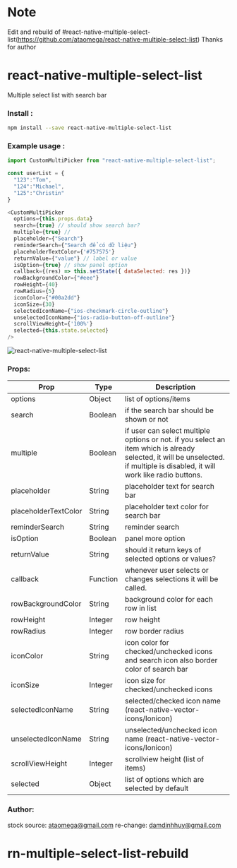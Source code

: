 # Note
Edit and rebuild of #react-native-multiple-select-list(https://github.com/ataomega/react-native-multiple-select-list)
Thanks for author

# react-native-multiple-select-list
Multiple select list with search bar

### Install :
```sh
npm install --save react-native-multiple-select-list
```
### Example usage :
```javascript
import CustomMultiPicker from "react-native-multiple-select-list";

const userList = {
  "123":"Tom",
  "124":"Michael",
  "125":"Christin"
}

<CustomMultiPicker
  options={this.props.data}
  search={true} // should show search bar?
  multiple={true} //
  placeholder={"Search"}
  reminderSearch={"Search để có dữ liệu"}
  placeholderTextColor={'#757575'}
  returnValue={"value"} // label or value
  isOption={true} // show panel option
  callback={(res) => this.setState({ dataSelected: res })}
  rowBackgroundColor={"#eee"}
  rowHeight={40}
  rowRadius={5}
  iconColor={"#00a2dd"}
  iconSize={30}
  selectedIconName={"ios-checkmark-circle-outline"}
  unselectedIconName={"ios-radio-button-off-outline"}
  scrollViewHeight={'100%'}
  selected={this.state.selected}
/>
```

![react-native-multiple-select-list](https://raw.githubusercontent.com/ataomega/react-native-multiple-select-list/master/screenshot.png)


### Props:
| Prop | Type | Description |
| ------ | ------ | ------ |
| options | Object | list of options/items |
| search | Boolean | if the search bar should be shown or not |
| multiple | Boolean | if user can select multiple options or not. if you select an item which is already selected, it will be unselected. if multiple is disabled, it will work like radio buttons. |
| placeholder | String | placeholder text for search bar |
| placeholderTextColor | String | placeholder text color for search bar |
| reminderSearch | String | reminder search |
| isOption | Boolean | panel more option |
| returnValue | String | should it return keys of selected options or values? |
| callback | Function | whenever user selects or changes selections it will be called. |
| rowBackgroundColor | String | background color for each row in list |
| rowHeight | Integer | row height |
| rowRadius | Integer | row border radius |
| iconColor | String | icon color for checked/unchecked icons and search icon also border color of search bar |
| iconSize | Integer | icon size for checked/unchecked icons |
| selectedIconName | String | selected/checked icon name (react-native-vector-icons/Ionicon) |
| unselectedIconName | String | unselected/unchecked icon name (react-native-vector-icons/Ionicon) |
| scrollViewHeight | Integer |scrollview height (list of items) |
| selected | Object | list of options which are selected by default |

### Author:
stock source: ataomega@gmail.com
re-change: damdinhhuy@gmail.com
# rn-multiple-select-list-rebuild
